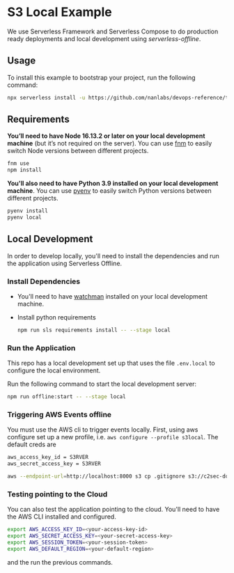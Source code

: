 # S3 Local Example

We use Serverless Framework and Serverless Compose to do production ready deployments and local development using _serverless-offline_.

## Usage

To install this example to bootstrap your project, run the following command:

```sh
npx serverless install -u https://github.com/nanlabs/devops-reference/tree/main/examples/serverless/serverless-s3-local -n my-project
```

## Requirements

**You’ll need to have Node 16.13.2 or later on your local development machine** (but it’s not required on the server). You can use [fnm](https://github.com/Schniz/fnm) to easily switch Node versions between different projects.

```sh
fnm use
npm install
```

**You'll also need to have Python 3.9 installed on your local development machine**. You can use [pyenv](https://github.com/pyenv/pyenv) to easily switch Python versions between different projects.

```sh
pyenv install
pyenv local
```

## Local Development

In order to develop locally, you'll need to install the dependencies and run the application using Serverless Offline.

### Install Dependencies

- You'll need to have [watchman](https://facebook.github.io/watchman/) installed on your local development machine.
- Install python requirements

  ```sh
  npm run sls requirements install -- --stage local
  ```

### Run the Application

This repo has a local development set up that uses the file `.env.local` to configure the local environment.

Run the following command to start the local development server:

```sh
npm run offline:start -- --stage local
```

### Triggering AWS Events offline

You must use the AWS cli to trigger events locally. First, using aws configure set up a new profile, i.e. `aws configure --profile s3local`. The default creds are

```sh
aws_access_key_id = S3RVER
aws_secret_access_key = S3RVER
```

```sh
aws --endpoint-url=http://localhost:8000 s3 cp .gitignore s3://c2sec-domains/ --profile s3local
```

### Testing pointing to the Cloud

You can also test the application pointing to the cloud. You'll need to have the AWS CLI installed and configured.

```sh
export AWS_ACCESS_KEY_ID=<your-access-key-id>
export AWS_SECRET_ACCESS_KEY=<your-secret-access-key>
export AWS_SESSION_TOKEN=<your-session-token>
export AWS_DEFAULT_REGION=<your-default-region>
```

and the run the previous commands.
